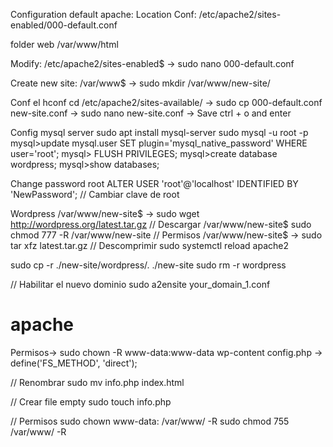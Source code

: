 Configuration default apache:
Location Conf:
/etc/apache2/sites-enabled/000-default.conf   

folder web 
/var/www/html 

Modify:
/etc/apache2/sites-enabled$ -> sudo nano 000-default.conf

Create new site:
/var/www$ -> sudo mkdir /var/www/new-site/

Conf el hconf
cd /etc/apache2/sites-available/ -> sudo cp 000-default.conf new-site.conf -> sudo nano new-site.conf -> Save ctrl + o and enter


Config mysql server
sudo apt install mysql-server
sudo mysql -u root -p
mysql>update mysql.user SET plugin='mysql_native_password' WHERE user='root';
mysql> FLUSH PRIVILEGES;
mysql>create database wordpress;
mysql>show databases;

Change password root
ALTER USER 'root'@'localhost' IDENTIFIED BY 'NewPassword'; // Cambiar clave de root

Wordpress
/var/www/new-site$ -> sudo wget http://wordpress.org/latest.tar.gz // Descargar
/var/www/new-site$ sudo chmod 777 -R /var/www/new-site  // Permisos
/var/www/new-site$ -> sudo tar xfz latest.tar.gz // Descomprimir
sudo systemctl reload apache2

sudo cp -r ./new-site/wordpress/. ./new-site
sudo rm -r wordpress

// Habilitar el nuevo dominio
sudo a2ensite your_domain_1.conf


# apache
Permisos-> sudo chown -R www-data:www-data wp-content
config.php -> define('FS_METHOD', 'direct');

// Renombrar
sudo mv info.php index.html

// Crear file empty
 sudo touch info.php

// Permisos
sudo chown www-data: /var/www/<WordPress root folder> -R
sudo chmod 755 /var/www/<WordPress root folder> -R
